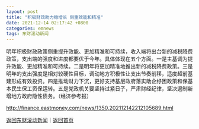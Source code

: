 ```yaml
---
layout: post
title: "积极财政助力稳增长 侧重效能和精准"
date: 2021-12-14 02:17:42 +0800
categories: emnews
tags: 东财滚动新闻
---
```


明年积极财政政策侧重提升效能、更加精准和可持续，收入端将出台新的减税降费政策，支出端的强度和进度都要优于今年。具体体现在五个方面。一是主基调为提升效能、更加精准和可持续。二是明年将更加精准地推出新的减税降费政策。三是明年的支出强度是相对较硬性目标，调动地方积极性让支出节奏前移，适度超前基建形成有效投资。四是推动财力下沉，更好支持基层政府落实助企纾困政策和保基本民生保工资保运转。五是党政机关要坚持过紧日子，严肃财经纪律，坚决遏制新增地方政府隐性债务。（经济参考报）

<http://finance.eastmoney.com/news/1350,202112142212105689.html>

[返回东财滚动新闻](//finews.withounder.com/emnews/)｜[返回首页](//finews.withounder.com/)